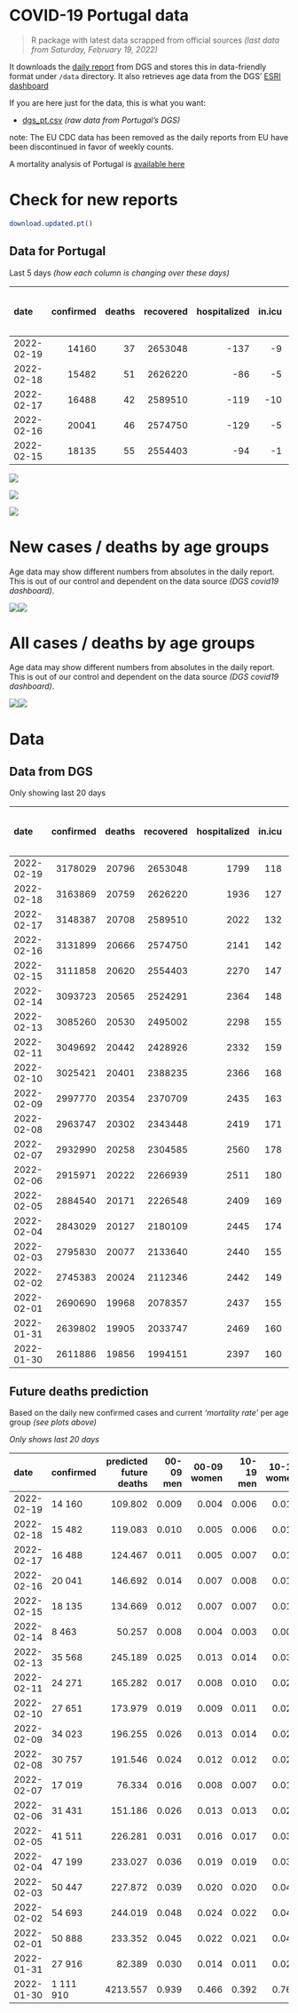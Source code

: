 COVID-19 Portugal data
================

> R package with latest data scrapped from official sources *(last data
> from Saturday, February 19, 2022)*

It downloads the [daily
report](https://covid19.min-saude.pt/relatorio-de-situacao/) from DGS
and stores this in data-friendly format under `/data` directory. It also
retrieves age data from the DGS’ [ESRI
dashboard](https://covid19.min-saude.pt/ponto-de-situacao-atual-em-portugal/)

If you are here just for the data, this is what you want:

-   [dgs\_pt.csv](raw/master/data/dgs_pt.csv) *(raw data from Portugal’s
    DGS)*

note: The EU CDC data has been removed as the daily reports from EU have
been discontinued in favor of weekly counts.

A mortality analysis of Portugal is [available
here](https://averissimo.github.io/covid19-analysis/mortality.html)

# Check for new reports

``` r
download.updated.pt()
```

## Data for Portugal

Last 5 days *(how each column is changing over these days)*

| date       | confirmed | deaths | recovered | hospitalized | in.icu | first vaccine | second vaccine | confirmed m 00-09 | confirmed w 00-09 | confirmed m 10-19 | confirmed w 10-19 | confirmed m 20-29 | confirmed w 20-29 | confirmed m 30-39 | confirmed w 30-39 | confirmed m 40-49 | confirmed w 40-49 | confirmed m 50-59 | confirmed w 50-59 | confirmed m 60-69 | confirmed w 60-69 | confirmed m 70-79 | confirmed w 70-79 | confirmed m 80+ | confirmed w 80+ | death m 00-09 | death w 00-09 | death m 10-19 | death w 10-19 | death m 20-29 | death w 20-29 | death m 30-39 | death w 30-39 | death m 40-49 | death w 40-49 | death m 50-59 | death w 50-59 | death m 60-69 | death w 60-69 | death m 70-79 | death w 70-79 | death m 80+ | death w 80+ | contacts |
|:-----------|----------:|-------:|----------:|-------------:|-------:|--------------:|---------------:|------------------:|------------------:|------------------:|------------------:|------------------:|------------------:|------------------:|------------------:|------------------:|------------------:|------------------:|------------------:|------------------:|------------------:|------------------:|------------------:|----------------:|----------------:|--------------:|--------------:|--------------:|--------------:|--------------:|--------------:|--------------:|--------------:|--------------:|--------------:|--------------:|--------------:|--------------:|--------------:|--------------:|--------------:|------------:|------------:|---------:|
| 2022-02-19 |     14160 |     37 |   2653048 |         -137 |     -9 |            NA |             NA |               726 |               716 |              1184 |              1314 |               886 |              1045 |               870 |              1127 |               975 |              1301 |               631 |               899 |               485 |               560 |               350 |               409 |             250 |             418 |             0 |             0 |             0 |             0 |             0 |             0 |             0 |             0 |             0 |             0 |             1 |             1 |             1 |             1 |             5 |             6 |          13 |           9 |   -12965 |
| 2022-02-18 |     15482 |     51 |   2626220 |          -86 |     -5 |            NA |             NA |               836 |               791 |              1351 |              1435 |              1041 |              1281 |               944 |              1261 |               926 |              1457 |               609 |               890 |               522 |               610 |               350 |               421 |             269 |             481 |             0 |             0 |             0 |             0 |             0 |             0 |             0 |             0 |             1 |             0 |             1 |             0 |             4 |             0 |            10 |             4 |          15 |          16 |   -11091 |
| 2022-02-17 |     16488 |     42 |   2589510 |         -119 |    -10 |            NA |             NA |               887 |               874 |              1410 |              1502 |              1111 |              1478 |               986 |              1352 |              1032 |              1465 |               698 |               942 |               525 |               625 |               358 |               434 |             274 |             521 |             0 |             0 |             0 |             0 |             0 |             0 |             0 |             0 |             1 |             0 |             3 |             0 |             2 |             1 |             5 |             3 |          15 |          12 |   -15874 |
| 2022-02-16 |     20041 |     46 |   2574750 |         -129 |     -5 |            NA |             NA |              1221 |              1136 |              1784 |              1806 |              1370 |              1576 |              1210 |              1643 |              1274 |              1852 |               789 |              1134 |               550 |               758 |               419 |               548 |             308 |             638 |             0 |             0 |             0 |             0 |             0 |             0 |             0 |             0 |             2 |             0 |             1 |             1 |             1 |             1 |             1 |             6 |          15 |          18 |   -13672 |
| 2022-02-15 |     18135 |     55 |   2554403 |          -94 |     -1 |            NA |             NA |              1010 |              1059 |              1500 |              1499 |              1065 |              1325 |              1142 |              1447 |              1181 |              1754 |               750 |              1150 |               658 |               779 |               480 |               529 |             281 |             508 |             0 |             0 |             0 |             0 |             0 |             0 |             0 |             0 |             0 |             0 |             1 |             0 |             5 |             4 |             5 |             5 |          16 |          19 |   -14501 |

![](README_files/figure-gfm/totals-1.svg)<!-- -->

![](README_files/figure-gfm/differential-1.svg)<!-- -->

![](README_files/figure-gfm/differential_7days-1.svg)<!-- -->

# New cases / deaths by age groups

Age data may show different numbers from absolutes in the daily report.
This is out of our control and dependent on the data source *(DGS
covid19 dashboard)*.

![](README_files/figure-gfm/new_cases_deaths-1.svg)<!-- -->![](README_files/figure-gfm/new_cases_deaths-2.svg)<!-- -->

# All cases / deaths by age groups

Age data may show different numbers from absolutes in the daily report.
This is out of our control and dependent on the data source *(DGS
covid19 dashboard)*.

![](README_files/figure-gfm/total_cases_deaths-1.svg)<!-- -->![](README_files/figure-gfm/total_cases_deaths-2.svg)<!-- -->

# Data

## Data from DGS

Only showing last 20 days

| date       | confirmed | deaths | recovered | hospitalized | in.icu | confirmed m 00-09 | confirmed w 00-09 | confirmed m 10-19 | confirmed w 10-19 | confirmed m 20-29 | confirmed w 20-29 | confirmed m 30-39 | confirmed w 30-39 | confirmed m 40-49 | confirmed w 40-49 | confirmed m 50-59 | confirmed w 50-59 | confirmed m 60-69 | confirmed w 60-69 | confirmed m 70-79 | confirmed w 70-79 | confirmed m 80+ | confirmed w 80+ | death m 00-09 | death w 00-09 | death m 10-19 | death w 10-19 | death m 20-29 | death w 20-29 | death m 30-39 | death w 30-39 | death m 40-49 | death w 40-49 | death m 50-59 | death w 50-59 | death m 60-69 | death w 60-69 | death m 70-79 | death w 70-79 | death m 80+ | death w 80+ | first vaccine | second vaccine | contacts |
|:-----------|----------:|-------:|----------:|-------------:|-------:|------------------:|------------------:|------------------:|------------------:|------------------:|------------------:|------------------:|------------------:|------------------:|------------------:|------------------:|------------------:|------------------:|------------------:|------------------:|------------------:|----------------:|----------------:|--------------:|--------------:|--------------:|--------------:|--------------:|--------------:|--------------:|--------------:|--------------:|--------------:|--------------:|--------------:|--------------:|--------------:|--------------:|--------------:|------------:|------------:|--------------:|---------------:|---------:|
| 2022-02-19 |   3178029 |  20796 |   2653048 |         1799 |    118 |            168899 |            161338 |            213660 |            212162 |            235175 |            253197 |            230335 |            273202 |            246174 |            306586 |            170675 |            208848 |            108223 |            123939 |             64413 |             73355 |           43515 |           81506 |             2 |             1 |             1 |             2 |            11 |             8 |            33 |            22 |           134 |            85 |           432 |           186 |          1315 |           593 |          2790 |          1710 |        6225 |        7246 |            NA |             NA |   521186 |
| 2022-02-18 |   3163869 |  20759 |   2626220 |         1936 |    127 |            168173 |            160622 |            212476 |            210848 |            234289 |            252152 |            229465 |            272075 |            245199 |            305285 |            170044 |            207949 |            107738 |            123379 |             64063 |             72946 |           43265 |           81088 |             2 |             1 |             1 |             2 |            11 |             8 |            33 |            22 |           134 |            85 |           431 |           185 |          1314 |           592 |          2785 |          1704 |        6212 |        7237 |            NA |             NA |   534151 |
| 2022-02-17 |   3148387 |  20708 |   2589510 |         2022 |    132 |            167337 |            159831 |            211125 |            209413 |            233248 |            250871 |            228521 |            270814 |            244273 |            303828 |            169435 |            207059 |            107216 |            122769 |             63713 |             72525 |           42996 |           80607 |             2 |             1 |             1 |             2 |            11 |             8 |            33 |            22 |           133 |            85 |           430 |           185 |          1310 |           592 |          2775 |          1700 |        6197 |        7221 |            NA |             NA |   545242 |
| 2022-02-16 |   3131899 |  20666 |   2574750 |         2141 |    142 |            166450 |            158957 |            209715 |            207911 |            232137 |            249393 |            227535 |            269462 |            243241 |            302363 |            168737 |            206117 |            106691 |            122144 |             63355 |             72091 |           42722 |           80086 |             2 |             1 |             1 |             2 |            11 |             8 |            33 |            22 |           132 |            85 |           427 |           185 |          1308 |           591 |          2770 |          1697 |        6182 |        7209 |            NA |             NA |   561116 |
| 2022-02-15 |   3111858 |  20620 |   2554403 |         2270 |    147 |            165229 |            157821 |            207931 |            206105 |            230767 |            247817 |            226325 |            267819 |            241967 |            300511 |            167948 |            204983 |            106141 |            121386 |             62936 |             71543 |           42414 |           79448 |             2 |             1 |             1 |             2 |            11 |             8 |            33 |            22 |           130 |            85 |           426 |           184 |          1307 |           590 |          2769 |          1691 |        6167 |        7191 |            NA |             NA |   574788 |
| 2022-02-14 |   3093723 |  20565 |   2524291 |         2364 |    148 |            164219 |            156762 |            206431 |            204606 |            229702 |            246492 |            225183 |            266372 |            240786 |            298757 |            167198 |            203833 |            105483 |            120607 |             62456 |             71014 |           42133 |           78940 |             2 |             1 |             1 |             2 |            11 |             8 |            33 |            22 |           130 |            85 |           425 |           184 |          1302 |           586 |          2764 |          1686 |        6151 |        7172 |            NA |             NA |   589289 |
| 2022-02-13 |   3085260 |  20530 |   2495002 |         2298 |    155 |            163563 |            156144 |            205698 |            203923 |            229196 |            245868 |            224640 |            265681 |            240172 |            297929 |            166852 |            203376 |            105253 |            120315 |             62308 |             70831 |           42018 |           78750 |             2 |             1 |             1 |             2 |            10 |             8 |            32 |            22 |           130 |            85 |           423 |           183 |          1302 |           584 |          2761 |          1683 |        6136 |        7165 |            NA |             NA |   602483 |
| 2022-02-11 |   3049692 |  20442 |   2428926 |         2332 |    159 |            161421 |            153993 |            202680 |            200711 |            226931 |            243091 |            222388 |            262663 |            237846 |            294593 |            165382 |            201366 |            104223 |            118982 |             61509 |             69909 |           41479 |           77799 |             2 |             1 |             1 |             2 |            10 |             8 |            32 |            22 |           129 |            84 |           423 |           183 |          1296 |           580 |          2750 |          1677 |        6112 |        7130 |            NA |             NA |   628109 |
| 2022-02-10 |   3025421 |  20401 |   2388235 |         2366 |    168 |            160003 |            152725 |            200568 |            198587 |            225310 |            241194 |            220650 |            260512 |            236261 |            292292 |            164415 |            200057 |            103532 |            118078 |             60967 |             69303 |           41143 |           77111 |             2 |             1 |             1 |             2 |            10 |             8 |            32 |            22 |           129 |            84 |           422 |           182 |          1294 |           579 |          2742 |          1675 |        6097 |        7119 |            NA |             NA |   638788 |
| 2022-02-09 |   2997770 |  20354 |   2370709 |         2435 |    163 |            158404 |            151207 |            198191 |            196052 |            223445 |            238898 |            218735 |            258135 |            234317 |            289729 |            163335 |            198574 |            102749 |            117053 |             60359 |             68684 |           40790 |           76416 |             2 |             1 |             1 |             2 |            10 |             8 |            32 |            22 |           128 |            84 |           422 |           181 |          1293 |           576 |          2738 |          1671 |        6080 |        7103 |            NA |             NA |   646368 |
| 2022-02-08 |   2963747 |  20302 |   2343448 |         2419 |    171 |            156168 |            149148 |            195208 |            193043 |            221247 |            236176 |            216324 |            255109 |            231979 |            286532 |            162002 |            196744 |            101849 |            115883 |             59732 |             67888 |           40381 |           75657 |             2 |             1 |             1 |             2 |            10 |             8 |            32 |            22 |           127 |            84 |           420 |           181 |          1289 |           576 |          2737 |          1665 |        6062 |        7083 |            NA |             NA |   655520 |
| 2022-02-07 |   2932990 |  20258 |   2304585 |         2560 |    178 |            154182 |            147287 |            192606 |            190423 |            219515 |            233951 |            214358 |            252363 |            229776 |            283487 |            160745 |            194978 |            100929 |            114633 |             59038 |             67111 |           39959 |           75001 |             2 |             1 |             1 |             2 |            10 |             8 |            32 |            22 |           127 |            84 |           420 |           181 |          1285 |           574 |          2731 |          1662 |        6044 |        7072 |            NA |             NA |   665534 |
| 2022-02-06 |   2915971 |  20222 |   2266939 |         2511 |    180 |            152863 |            146066 |            191057 |            188983 |            218508 |            232724 |            213173 |            250783 |            228488 |            281765 |            160072 |            194087 |            100528 |            114107 |             58795 |             66818 |           39788 |           74742 |             2 |             1 |             1 |             2 |            10 |             8 |            32 |            22 |           127 |            84 |           419 |           181 |          1281 |           572 |          2728 |          1659 |        6032 |        7061 |            NA |             NA |   664442 |
| 2022-02-05 |   2884540 |  20171 |   2226548 |         2409 |    169 |            150638 |            143978 |            188207 |            186165 |            216556 |            230350 |            210867 |            247909 |            226131 |            278686 |            158849 |            192513 |             99782 |            113158 |             58264 |             66199 |           39478 |           74198 |             2 |             1 |             1 |             2 |            10 |             8 |            32 |            22 |           125 |            83 |           419 |           180 |          1279 |           571 |          2720 |          1653 |        6025 |        7038 |            NA |             NA |   665706 |
| 2022-02-04 |   2843029 |  20127 |   2180109 |         2445 |    174 |            148026 |            141461 |            184572 |            182564 |            213778 |            227277 |            207879 |            244102 |            223037 |            274544 |            157201 |            190289 |             98697 |            111792 |             57481 |             65373 |           38993 |           73366 |             2 |             1 |             1 |             2 |            10 |             8 |            32 |            22 |           123 |            83 |           417 |           180 |          1278 |           571 |          2713 |          1648 |        6018 |        7018 |            NA |             NA |   660347 |
| 2022-02-03 |   2795830 |  20077 |   2133640 |         2440 |    155 |            144948 |            138466 |            180540 |            178615 |            210641 |            223655 |            204353 |            239648 |            219382 |            269803 |            155401 |            187898 |             97524 |            110304 |             56700 |             64365 |           38524 |           72511 |             2 |             1 |             1 |             2 |            10 |             8 |            32 |            22 |           123 |            82 |           415 |           179 |          1275 |           568 |          2706 |          1646 |        6004 |        7001 |            NA |             NA |   653062 |
| 2022-02-02 |   2745383 |  20024 |   2112346 |         2442 |    149 |            141652 |            135259 |            176221 |            174379 |            207373 |            219766 |            200515 |            234773 |            215266 |            264593 |            153523 |            185387 |             96343 |            108729 |             55863 |             63452 |           38073 |           71702 |             2 |             1 |             1 |             2 |            10 |             8 |            32 |            22 |           122 |            82 |           415 |           179 |          1271 |           567 |          2699 |          1642 |        5987 |        6982 |            NA |             NA |   645697 |
| 2022-02-01 |   2690690 |  19968 |   2078357 |         2437 |    155 |            137596 |            131371 |            171512 |            169799 |            204150 |            215760 |            196469 |            229443 |            210926 |            258855 |            151469 |            182744 |             95118 |            107084 |             54983 |             62532 |           37588 |           70809 |             2 |             1 |             1 |             2 |            10 |             8 |            32 |            22 |           121 |            81 |           415 |           179 |          1268 |           566 |          2692 |          1639 |        5964 |        6965 |            NA |             NA |   639307 |
| 2022-01-31 |   2639802 |  19905 |   2033747 |         2469 |    160 |            133778 |            127785 |            167092 |            165568 |            201377 |            212265 |            192852 |            224454 |            206874 |            253595 |            149451 |            180133 |             93872 |            105455 |             54125 |             61558 |           37115 |           70016 |             2 |             1 |             1 |             2 |            10 |             8 |            32 |            22 |           121 |            81 |           415 |           178 |          1265 |           565 |          2683 |          1634 |        5948 |        6937 |            NA |             NA |   633177 |
| 2022-01-30 |   2611886 |  19856 |   1994151 |         2397 |    160 |            131286 |            125484 |            164678 |            163186 |            199752 |            210368 |            190759 |            221715 |            204516 |            250647 |            148374 |            178917 |             93326 |            104703 |             53833 |             61195 |           36955 |           69774 |             2 |             1 |             1 |             2 |            10 |             8 |            32 |            21 |           121 |            81 |           414 |           177 |          1264 |           565 |          2679 |          1631 |        5928 |        6919 |            NA |             NA |   624599 |

## Future deaths prediction

Based on the daily new confirmed cases and current *‘mortality rate’*
per age group *(see plots above)*

*Only shows last 20 days*

| date       | confirmed | predicted future deaths | 00-09 men | 00-09 women | 10-19 men | 10-19 women | 20-29 men | 20-29 women | 30-39 men | 30-39 women | 40-49 men | 40-49 women | 50-59 men | 50-59 women | 60-69 men | 60-69 women | 70-79 men | 70-79 women |  80+ men | 80+ women |
|:-----------|:----------|------------------------:|----------:|------------:|----------:|------------:|----------:|------------:|----------:|------------:|----------:|------------:|----------:|------------:|----------:|------------:|----------:|------------:|---------:|----------:|
| 2022-02-19 | 14 160    |                 109.802 |     0.009 |       0.004 |     0.006 |       0.012 |     0.041 |       0.033 |     0.125 |       0.091 |     0.531 |       0.361 |     1.597 |       0.801 |     5.893 |       2.679 |    15.160 |       9.534 |   35.764 |    37.161 |
| 2022-02-18 | 15 482    |                 119.083 |     0.010 |       0.005 |     0.006 |       0.014 |     0.049 |       0.040 |     0.135 |       0.102 |     0.504 |       0.404 |     1.541 |       0.793 |     6.343 |       2.919 |    15.160 |       9.814 |   38.482 |    42.762 |
| 2022-02-17 | 16 488    |                 124.467 |     0.011 |       0.005 |     0.007 |       0.014 |     0.052 |       0.047 |     0.141 |       0.109 |     0.562 |       0.406 |     1.767 |       0.839 |     6.379 |       2.990 |    15.506 |      10.117 |   39.197 |    46.318 |
| 2022-02-16 | 20 041    |                 146.692 |     0.014 |       0.007 |     0.008 |       0.017 |     0.064 |       0.050 |     0.173 |       0.132 |     0.693 |       0.513 |     1.997 |       1.010 |     6.683 |       3.627 |    18.149 |      12.775 |   44.061 |    56.719 |
| 2022-02-15 | 18 135    |                 134.669 |     0.012 |       0.007 |     0.007 |       0.014 |     0.050 |       0.042 |     0.164 |       0.117 |     0.643 |       0.486 |     1.898 |       1.024 |     7.995 |       3.727 |    20.791 |      12.332 |   40.198 |    45.162 |
| 2022-02-14 | 8 463     |                  50.257 |     0.008 |       0.004 |     0.003 |       0.006 |     0.024 |       0.020 |     0.078 |       0.056 |     0.334 |       0.230 |     0.876 |       0.407 |     2.795 |       1.397 |     6.411 |       4.266 |   16.451 |    16.891 |
| 2022-02-13 | 35 568    |                 245.189 |     0.025 |       0.013 |     0.014 |       0.030 |     0.106 |       0.088 |     0.323 |       0.243 |     1.266 |       0.925 |     3.721 |       1.790 |    12.515 |       6.378 |    34.608 |      21.493 |   77.106 |    84.545 |
| 2022-02-11 | 24 271    |                 165.282 |     0.017 |       0.008 |     0.010 |       0.020 |     0.076 |       0.060 |     0.249 |       0.173 |     0.863 |       0.638 |     2.448 |       1.166 |     8.396 |       4.325 |    23.476 |      14.127 |   48.066 |    61.164 |
| 2022-02-10 | 27 651    |                 173.979 |     0.019 |       0.009 |     0.011 |       0.024 |     0.087 |       0.073 |     0.274 |       0.191 |     1.058 |       0.711 |     2.734 |       1.321 |     9.514 |       4.904 |    26.335 |      14.430 |   50.498 |    61.786 |
| 2022-02-09 | 34 023    |                 196.255 |     0.026 |       0.013 |     0.014 |       0.028 |     0.103 |       0.086 |     0.345 |       0.244 |     1.273 |       0.886 |     3.374 |       1.630 |    10.936 |       5.598 |    27.158 |      18.556 |   58.509 |    67.476 |
| 2022-02-08 | 30 757    |                 191.546 |     0.024 |       0.012 |     0.012 |       0.025 |     0.081 |       0.070 |     0.282 |       0.221 |     1.199 |       0.844 |     3.182 |       1.573 |    11.179 |       5.981 |    30.060 |      18.113 |   60.369 |    58.319 |
| 2022-02-07 | 17 019    |                  76.334 |     0.016 |       0.008 |     0.007 |       0.014 |     0.047 |       0.039 |     0.170 |       0.127 |     0.701 |       0.477 |     1.703 |       0.794 |     4.872 |       2.517 |    10.525 |       6.830 |   24.462 |    23.025 |
| 2022-02-06 | 31 431    |                 151.186 |     0.026 |       0.013 |     0.013 |       0.027 |     0.091 |       0.075 |     0.330 |       0.231 |     1.283 |       0.854 |     3.096 |       1.402 |     9.065 |       4.541 |    23.000 |      14.430 |   44.347 |    48.362 |
| 2022-02-05 | 41 511    |                 226.281 |     0.031 |       0.016 |     0.017 |       0.034 |     0.130 |       0.097 |     0.428 |       0.307 |     1.684 |       1.148 |     4.171 |       1.981 |    13.184 |       6.536 |    33.915 |      19.255 |   69.381 |    73.966 |
| 2022-02-04 | 47 199    |                 233.027 |     0.036 |       0.019 |     0.019 |       0.037 |     0.147 |       0.114 |     0.505 |       0.359 |     1.990 |       1.314 |     4.556 |       2.129 |    14.253 |       7.120 |    33.828 |      23.498 |   67.092 |    76.011 |
| 2022-02-03 | 50 447    |                 227.872 |     0.039 |       0.020 |     0.020 |       0.040 |     0.153 |       0.123 |     0.550 |       0.393 |     2.240 |       1.444 |     4.753 |       2.236 |    14.350 |       7.536 |    36.254 |      21.283 |   64.517 |    71.921 |
| 2022-02-02 | 54 693    |                 244.019 |     0.048 |       0.024 |     0.022 |       0.043 |     0.151 |       0.127 |     0.580 |       0.429 |     2.362 |       1.591 |     5.199 |       2.354 |    14.885 |       7.871 |    38.117 |      21.446 |   69.381 |    79.389 |
| 2022-02-01 | 50 888    |                 233.352 |     0.045 |       0.022 |     0.021 |       0.040 |     0.130 |       0.110 |     0.518 |       0.402 |     2.206 |       1.458 |     5.108 |       2.325 |    15.140 |       7.794 |    37.164 |      22.705 |   67.665 |    70.499 |
| 2022-01-31 | 27 916    |                  82.389 |     0.030 |       0.014 |     0.011 |       0.022 |     0.076 |       0.060 |     0.300 |       0.221 |     1.284 |       0.817 |     2.726 |       1.083 |     6.634 |       3.598 |    12.648 |       8.462 |   22.889 |    21.514 |
| 2022-01-30 | 1 111 910 |                4213.557 |     0.939 |       0.466 |     0.392 |       0.769 |     3.489 |       2.637 |    11.805 |       8.283 |    50.124 |      31.912 |   141.857 |      59.290 |   352.593 |     164.213 |   672.454 |     422.447 | 1121.544 |  1168.343 |
